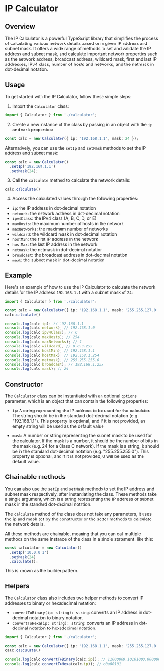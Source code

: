 IP Calculator
=============

Overview
--------

The IP Calculator is a powerful TypeScript library that simplifies the process of calculating various network details based on a given IP address and subnet mask. It offers a wide range of methods to set and validate the IP address and subnet mask, and calculate important network properties such as the network address, broadcast address, wildcard mask, first and last IP addresses, IPv4 class, number of hosts and networks, and the netmask in dot-decimal notation.

Usage
-----

To get started with the IP Calculator, follow these simple steps:

1. Import the `Calculator` class:
```typescript
import { Calculator } from './calculator';
```
2. Create a new instance of the class by passing in an object with the `ip` and `mask` properties:
```typescript
const calc = new Calculator({ ip: '192.168.1.1', mask: 24 });
```
Alternatively, you can use the `setIp` and `setMask` methods to set the IP address and subnet mask:
```typescript
const calc = new Calculator()
  .setIp('192.168.1.1')
  .setMask(24);
```
3. Call the `calculate` method to calculate the network details:
```typescript
calc.calculate();
```
4. Access the calculated values through the following properties:

* `ip`: the IP address in dot-decimal notation
* `network`: the network address in dot-decimal notation
* `ipv4Class`: the IPv4 class (A, B, C, D, or E)
* `maxHosts`: the maximum number of hosts in the network
* `maxNetworks`: the maximum number of networks
* `wildcard`: the wildcard mask in dot-decimal notation
* `hostMin`: the first IP address in the network
* `hostMax`: the last IP address in the network
* `netmask`: the netmask in dot-decimal notation
* `broadcast`: the broadcast address in dot-decimal notation
* `mask`: the subnet mask in dot-decimal notation



Example
-------

Here's an example of how to use the IP Calculator to calculate the network details for the IP address `192.168.1.1` with a subnet mask of `24`:
```typescript
import { Calculator } from './calculator';

const calc = new Calculator({ ip: '192.168.1.1', mask: '255.255.127.0' });
calc.calculate();

console.log(calc.ip); // 192.168.1.1
console.log(calc.network); // 192.168.1.0
console.log(calc.ipv4Class); // C
console.log(calc.maxHosts); // 254
console.log(calc.maxNetworks); // 1
console.log(calc.wildcard); // 0.0.0.255
console.log(calc.hostMin); // 192.168.1.1
console.log(calc.hostMax); // 192.168.1.254
console.log(calc.netmask); // 255.255.255.0
console.log(calc.broadcast); // 192.168.1.255
console.log(calc.mask); // 24
```

Constructor
-----------

The `Calculator` class can be instantiated with an optional `options` parameter, which is an object that can contain the following properties:

* `ip`: A string representing the IP address to be used for the calculator. The string should be in the standard dot-decimal notation (e.g. "192.168.1.1"). This property is optional, and if it is not provided, an empty string will be used as the default value

* `mask`: A number or string representing the subnet mask to be used for the calculator. If the mask is a number, it should be the number of bits in the mask (e.g. 24 for a Class C network). If the mask is a string, it should be in the standard dot-decimal notation (e.g. "255.255.255.0"). This property is optional, and if it is not provided, 0 will be used as the default value.

Chainable methods
-----------------

You can also use the `setIp` and `setMask` methods to set the IP address and subnet mask respectively, after instantiating the class. These methods take a single argument, which is a string representing the IP address or subnet mask in the standard dot-decimal notation.

The `calculate` method of the class does not take any parameters, it uses the ip and mask set by the constructor or the setter methods to calculate the network details.

All these methods are chainable, meaning that you can call multiple methods on the same instance of the class in a single statement, like this:
```typescript
const calculator = new Calculator()
  .setIp('10.0.0.1')
  .setMask(24)
  .calculate();
```
This is known as the builder pattern.

Helpers
-------

The `Calculator` class also includes two helper methods to convert IP addresses to binary or hexadecimal notation:

* `convertToBinary(ip: string): string`: converts an IP address in dot-decimal notation to binary notation.
* `convertToHexa(ip: string): string`: converts an IP address in dot-decimal notation to hexadecimal notation.


```typescript
import { Calculator } from './calculator';

const calc = new Calculator({ ip: '192.168.1.1', mask: '255.255.127.0' });
calc.calculate();

console.log(calc.convertToBinary(calc.ip)); // 11000000.10101000.00000001.00000001
console.log(calc.convertToHexa(calc.ip)); // c0a80101
```

